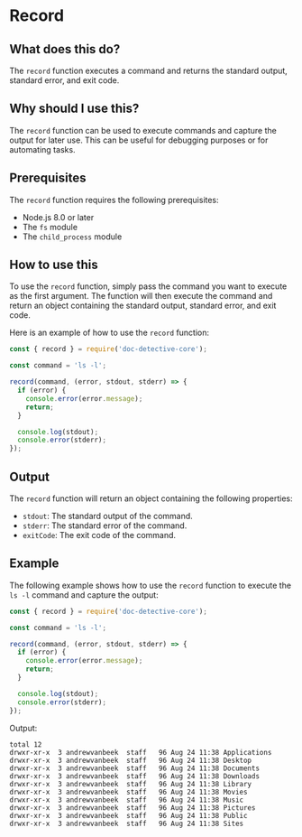 
  
   # **Record**

## What does this do?

The `record` function executes a command and returns the standard output, standard error, and exit code.

## Why should I use this?

The `record` function can be used to execute commands and capture the output for later use. This can be useful for debugging purposes or for automating tasks.

## Prerequisites

The `record` function requires the following prerequisites:

* Node.js 8.0 or later
* The `fs` module
* The `child_process` module

## How to use this

To use the `record` function, simply pass the command you want to execute as the first argument. The function will then execute the command and return an object containing the standard output, standard error, and exit code.

Here is an example of how to use the `record` function:

```javascript
const { record } = require('doc-detective-core');

const command = 'ls -l';

record(command, (error, stdout, stderr) => {
  if (error) {
    console.error(error.message);
    return;
  }

  console.log(stdout);
  console.error(stderr);
});
```

## Output

The `record` function will return an object containing the following properties:

* `stdout`: The standard output of the command.
* `stderr`: The standard error of the command.
* `exitCode`: The exit code of the command.

## Example

The following example shows how to use the `record` function to execute the `ls -l` command and capture the output:

```javascript
const { record } = require('doc-detective-core');

const command = 'ls -l';

record(command, (error, stdout, stderr) => {
  if (error) {
    console.error(error.message);
    return;
  }

  console.log(stdout);
  console.error(stderr);
});
```

Output:

```
total 12
drwxr-xr-x  3 andrewvanbeek  staff   96 Aug 24 11:38 Applications
drwxr-xr-x  3 andrewvanbeek  staff   96 Aug 24 11:38 Desktop
drwxr-xr-x  3 andrewvanbeek  staff   96 Aug 24 11:38 Documents
drwxr-xr-x  3 andrewvanbeek  staff   96 Aug 24 11:38 Downloads
drwxr-xr-x  3 andrewvanbeek  staff   96 Aug 24 11:38 Library
drwxr-xr-x  3 andrewvanbeek  staff   96 Aug 24 11:38 Movies
drwxr-xr-x  3 andrewvanbeek  staff   96 Aug 24 11:38 Music
drwxr-xr-x  3 andrewvanbeek  staff   96 Aug 24 11:38 Pictures
drwxr-xr-x  3 andrewvanbeek  staff   96 Aug 24 11:38 Public
drwxr-xr-x  3 andrewvanbeek  staff   96 Aug 24 11:38 Sites
```
  
  